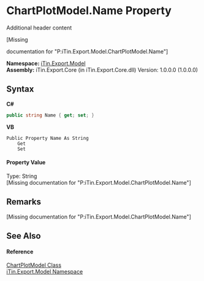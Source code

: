 # ChartPlotModel.Name Property 
Additional header content 

\[Missing <summary> documentation for "P:iTin.Export.Model.ChartPlotModel.Name"\]

**Namespace:**&nbsp;<a href="ef57ffcc-e95e-b212-5a46-9aa6f5a3511f">iTin.Export.Model</a><br />**Assembly:**&nbsp;iTin.Export.Core (in iTin.Export.Core.dll) Version: 1.0.0.0 (1.0.0.0)

## Syntax

**C#**<br />
``` C#
public string Name { get; set; }
```

**VB**<br />
``` VB
Public Property Name As String
	Get
	Set
```


#### Property Value
Type: String<br />\[Missing <value> documentation for "P:iTin.Export.Model.ChartPlotModel.Name"\]

## Remarks
\[Missing <remarks> documentation for "P:iTin.Export.Model.ChartPlotModel.Name"\]

## See Also


#### Reference
<a href="ea231265-fbd3-a14c-2772-7478f71a56e9">ChartPlotModel Class</a><br /><a href="ef57ffcc-e95e-b212-5a46-9aa6f5a3511f">iTin.Export.Model Namespace</a><br />